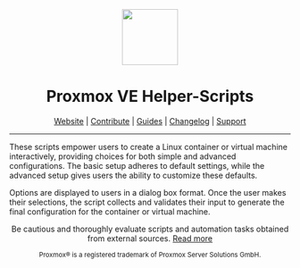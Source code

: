 <div align="center">
  <a href="#">
    <img src="https://raw.githubusercontent.com/ulmentflam/Proxmox/experimental/misc/images/logo.png" height="100px" />
 </a>
</div>
<h1 align="center">Proxmox VE Helper-Scripts</h1>

<p align="center">
  <a href="https://ulmentflam.github.io/Proxmox/">Website</a> | 
  <a href="https://github.com/ulmentflam/Proxmox/blob/experimental/.github/CONTRIBUTING.md">Contribute</a> |
  <a href="https://github.com/ulmentflam/Proxmox/blob/experimental/USER_SUBMITTED_GUIDES.md">Guides</a> |
  <a href="https://github.com/ulmentflam/Proxmox/blob/experimental/CHANGELOG.md">Changelog</a> |
  <a href="https://ko-fi.com/D1D7EP4GF">Support</a>
</p>

---

These scripts empower users to create a Linux container or virtual machine interactively, providing choices for both simple and advanced configurations. The basic setup adheres to default settings, while the advanced setup gives users the ability to customize these defaults. 

Options are displayed to users in a dialog box format. Once the user makes their selections, the script collects and validates their input to generate the final configuration for the container or virtual machine.
<p align="center">
Be cautious and thoroughly evaluate scripts and automation tasks obtained from external sources. <a href="https://github.com/ulmentflam/Proxmox/blob/experimental/CODE-AUDIT.md">Read more</a>
</p>
<sub><div align="center"> Proxmox® is a registered trademark of Proxmox Server Solutions GmbH. </div></sub>

